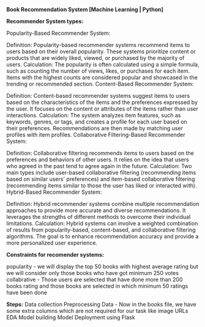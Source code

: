 **Book Recommendation System [Machine Learning | Python]**

**Recommender System types:**

Popularity-Based Recommender System:

Definition: Popularity-based recommender systems recommend items to users based on their overall popularity. These systems prioritize content or products that are widely liked, viewed, or purchased by the majority of users.
Calculation: The popularity is often calculated using a simple formula, such as counting the number of views, likes, or purchases for each item. Items with the highest counts are considered popular and showcased in the trending or recommended section.
Content-Based Recommender System:

Definition: Content-based recommender systems suggest items to users based on the characteristics of the items and the preferences expressed by the user. It focuses on the content or attributes of the items rather than user interactions.
Calculation: The system analyzes item features, such as keywords, genres, or tags, and creates a profile for each user based on their preferences. Recommendations are then made by matching user profiles with item profiles.
Collaborative Filtering-Based Recommender System:

Definition: Collaborative filtering recommends items to users based on the preferences and behaviors of other users. It relies on the idea that users who agreed in the past tend to agree again in the future.
Calculation: Two main types include user-based collaborative filtering (recommending items based on similar users' preferences) and item-based collaborative filtering (recommending items similar to those the user has liked or interacted with).
Hybrid-Based Recommender System:

Definition: Hybrid recommender systems combine multiple recommendation approaches to provide more accurate and diverse recommendations. It leverages the strengths of different methods to overcome their individual limitations.
Calculation: Hybrid systems can involve a weighted combination of results from popularity-based, content-based, and collaborative filtering algorithms. The goal is to enhance recommendation accuracy and provide a more personalized user experience. 


**Constraints for recomender systems:**

popularity - we will display the top 50 books with highest average rating but we will consider only those books who have got minimum 250 votes
collabrative - Those users are selected that have done more than 200 books rating and those books are selected in which minimum 50 ratings have been done

**Steps:** 
Data collection
Preprocessing Data - Now in the books file, we have some extra columns which are not required for our task like image URLs
EDA
Model building
Model Deployment using Flask
